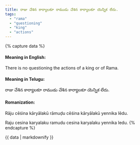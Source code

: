 ```yaml
---
title: రాజు చేశిన కార్యాలకూ రాముడు చేశిన కార్యాలకూ యెన్నిక లేదు.
tags:
  - "rama"
  - "questioning"
  - "king"
  - "actions"
---
```


{% capture data %}
#### Meaning in English:
There is no questioning the actions of a king or of Rama.

#### Meaning in Telugu:
రాజు చేశిన కార్యాలకూ రాముడు చేశిన కార్యాలకూ యెన్నిక లేదు.

#### Romanization:
Rāju cēśina kāryālakū rāmuḍu cēśina kāryālakū yennika lēdu.

Raju cesina karyalaku ramudu cesina karyalaku yennika ledu.
{% endcapture %}

{{ data | markdownify }}

